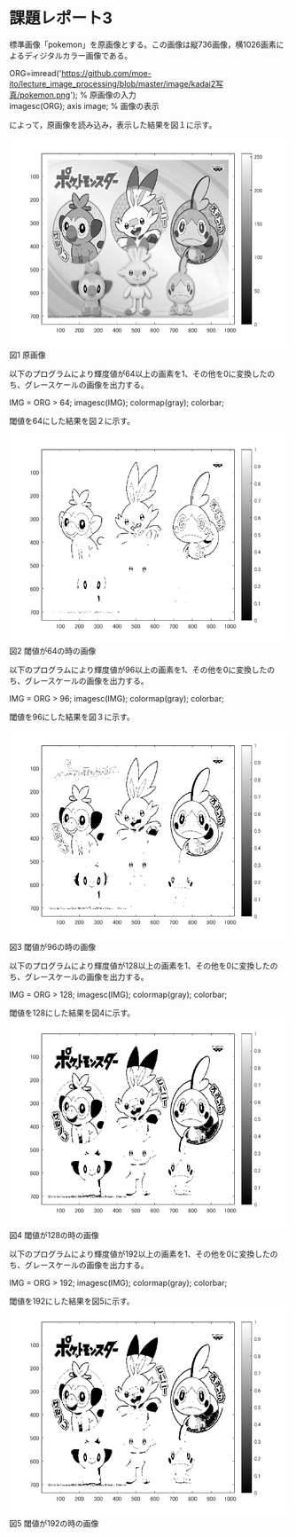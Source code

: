 # 課題レポート3

標準画像「pokemon」を原画像とする。この画像は縦736画像，横1026画素によるディジタルカラー画像である。

ORG=imread('https://github.com/moe-ito/lecture_image_processing/blob/master/image/kadai2写真/pokemon.png'); % 原画像の入力  
imagesc(ORG); axis image; % 画像の表示

によって，原画像を読み込み，表示した結果を図１に示す。

![原画像](https://github.com/moe-ito/lecture_image_processing/blob/master/image/kadai3%E5%86%99%E7%9C%9F/0.png)  
図1 原画像

以下のプログラムにより輝度値が64以上の画素を1、その他を0に変換したのち、グレースケールの画像を出力する。

IMG = ORG > 64; 
imagesc(IMG); colormap(gray); colorbar;

閾値を64にした結果を図２に示す。

![原画像](https://github.com/moe-ito/lecture_image_processing/blob/master/image/kadai3%E5%86%99%E7%9C%9F/1.png)  
図2 閾値が64の時の画像

以下のプログラムにより輝度値が96以上の画素を1、その他を0に変換したのち、グレースケールの画像を出力する。

IMG = ORG > 96;
imagesc(IMG); colormap(gray); colorbar;

閾値を96にした結果を図３に示す。

![原画像](https://github.com/moe-ito/lecture_image_processing/blob/master/image/kadai3%E5%86%99%E7%9C%9F/2.png)  
図3 閾値が96の時の画像

以下のプログラムにより輝度値が128以上の画素を1、その他を0に変換したのち、グレースケールの画像を出力する。

IMG = ORG > 128;
imagesc(IMG); colormap(gray); colorbar;

閾値を128にした結果を図4に示す。
![原画像](https://github.com/moe-ito/lecture_image_processing/blob/master/image/kadai3%E5%86%99%E7%9C%9F/3.png)  
図4 閾値が128の時の画像

以下のプログラムにより輝度値が192以上の画素を1、その他を0に変換したのち、グレースケールの画像を出力する。

IMG = ORG > 192;
imagesc(IMG); colormap(gray); colorbar;

閾値を192にした結果を図5に示す。
![原画像](https://github.com/moe-ito/lecture_image_processing/blob/master/image/kadai3%E5%86%99%E7%9C%9F/3.png)  
図5 閾値が192の時の画像
